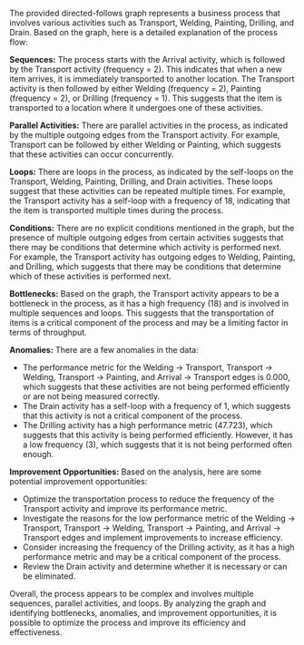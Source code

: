The provided directed-follows graph represents a business process that involves various activities such as Transport, Welding, Painting, Drilling, and Drain. Based on the graph, here is a detailed explanation of the process flow:

**Sequences:**
The process starts with the Arrival activity, which is followed by the Transport activity (frequency = 2). This indicates that when a new item arrives, it is immediately transported to another location. The Transport activity is then followed by either Welding (frequency = 2), Painting (frequency = 2), or Drilling (frequency = 1). This suggests that the item is transported to a location where it undergoes one of these activities.

**Parallel Activities:**
There are parallel activities in the process, as indicated by the multiple outgoing edges from the Transport activity. For example, Transport can be followed by either Welding or Painting, which suggests that these activities can occur concurrently.

**Loops:**
There are loops in the process, as indicated by the self-loops on the Transport, Welding, Painting, Drilling, and Drain activities. These loops suggest that these activities can be repeated multiple times. For example, the Transport activity has a self-loop with a frequency of 18, indicating that the item is transported multiple times during the process.

**Conditions:**
There are no explicit conditions mentioned in the graph, but the presence of multiple outgoing edges from certain activities suggests that there may be conditions that determine which activity is performed next. For example, the Transport activity has outgoing edges to Welding, Painting, and Drilling, which suggests that there may be conditions that determine which of these activities is performed next.

**Bottlenecks:**
Based on the graph, the Transport activity appears to be a bottleneck in the process, as it has a high frequency (18) and is involved in multiple sequences and loops. This suggests that the transportation of items is a critical component of the process and may be a limiting factor in terms of throughput.

**Anomalies:**
There are a few anomalies in the data:

* The performance metric for the Welding -> Transport, Transport -> Welding, Transport -> Painting, and Arrival -> Transport edges is 0.000, which suggests that these activities are not being performed efficiently or are not being measured correctly.
* The Drain activity has a self-loop with a frequency of 1, which suggests that this activity is not a critical component of the process.
* The Drilling activity has a high performance metric (47.723), which suggests that this activity is being performed efficiently. However, it has a low frequency (3), which suggests that it is not being performed often enough.

**Improvement Opportunities:**
Based on the analysis, here are some potential improvement opportunities:

* Optimize the transportation process to reduce the frequency of the Transport activity and improve its performance metric.
* Investigate the reasons for the low performance metric of the Welding -> Transport, Transport -> Welding, Transport -> Painting, and Arrival -> Transport edges and implement improvements to increase efficiency.
* Consider increasing the frequency of the Drilling activity, as it has a high performance metric and may be a critical component of the process.
* Review the Drain activity and determine whether it is necessary or can be eliminated.

Overall, the process appears to be complex and involves multiple sequences, parallel activities, and loops. By analyzing the graph and identifying bottlenecks, anomalies, and improvement opportunities, it is possible to optimize the process and improve its efficiency and effectiveness.
